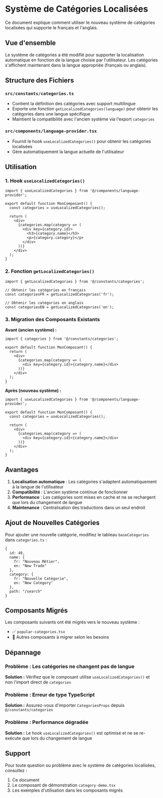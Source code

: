 # Système de Catégories Localisées

Ce document explique comment utiliser le nouveau système de catégories localisées qui supporte le français et l'anglais.

## Vue d'ensemble

Le système de catégories a été modifié pour supporter la localisation automatique en fonction de la langue choisie par l'utilisateur. Les catégories s'affichent maintenant dans la langue appropriée (français ou anglais).

## Structure des Fichiers

### `src/constants/categories.ts`
- Contient la définition des catégories avec support multilingue
- Exporte une fonction `getLocalizedCategories(language)` pour obtenir les catégories dans une langue spécifique
- Maintient la compatibilité avec l'ancien système via l'export `categories`

### `src/components/language-provider.tsx`
- Fournit le hook `useLocalizedCategories()` pour obtenir les catégories localisées
- Gère automatiquement la langue actuelle de l'utilisateur

## Utilisation

### 1. Hook `useLocalizedCategories()`

```tsx
import { useLocalizedCategories } from '@/components/language-provider';

export default function MonComposant() {
  const categories = useLocalizedCategories();
  
  return (
    <div>
      {categories.map(category => (
        <div key={category.id}>
          <h3>{category.name}</h3>
          <p>{category.category}</p>
        </div>
      ))}
    </div>
  );
}
```

### 2. Fonction `getLocalizedCategories()`

```tsx
import { getLocalizedCategories } from '@/constants/categories';

// Obtenir les catégories en français
const categoriesFR = getLocalizedCategories('fr');

// Obtenir les catégories en anglais
const categoriesEN = getLocalizedCategories('en');
```

### 3. Migration des Composants Existants

**Avant (ancien système) :**
```tsx
import { categories } from '@/constants/categories';

export default function MonComposant() {
  return (
    <div>
      {categories.map(category => (
        <div key={category.id}>{category.name}</div>
      ))}
    </div>
  );
}
```

**Après (nouveau système) :**
```tsx
import { useLocalizedCategories } from '@/components/language-provider';

export default function MonComposant() {
  const categories = useLocalizedCategories();
  
  return (
    <div>
      {categories.map(category => (
        <div key={category.id}>{category.name}</div>
      ))}
    </div>
  );
}
```

## Avantages

1. **Localisation automatique** : Les catégories s'adaptent automatiquement à la langue de l'utilisateur
2. **Compatibilité** : L'ancien système continue de fonctionner
3. **Performance** : Les catégories sont mises en cache et ne se rechargent que lors du changement de langue
4. **Maintenance** : Centralisation des traductions dans un seul endroit

## Ajout de Nouvelles Catégories

Pour ajouter une nouvelle catégorie, modifiez le tableau `baseCategories` dans `categories.ts` :

```tsx
{ 
  id: 49, 
  name: { 
    fr: "Nouveau Métier", 
    en: "New Trade" 
  }, 
  category: { 
    fr: "Nouvelle Catégorie", 
    en: "New Category" 
  }, 
  path: "/search" 
}
```

## Composants Migrés

Les composants suivants ont été migrés vers le nouveau système :
- ✅ `popular-categories.tsx`
- 🔄 Autres composants à migrer selon les besoins

## Dépannage

### Problème : Les catégories ne changent pas de langue
**Solution :** Vérifiez que le composant utilise `useLocalizedCategories()` et non l'import direct de `categories`

### Problème : Erreur de type TypeScript
**Solution :** Assurez-vous d'importer `CategoriesProps` depuis `@/constants/categories`

### Problème : Performance dégradée
**Solution :** Le hook `useLocalizedCategories()` est optimisé et ne se re-exécute que lors du changement de langue

## Support

Pour toute question ou problème avec le système de catégories localisées, consultez :
1. Ce document
2. Le composant de démonstration `category-demo.tsx`
3. Les exemples d'utilisation dans les composants migrés
